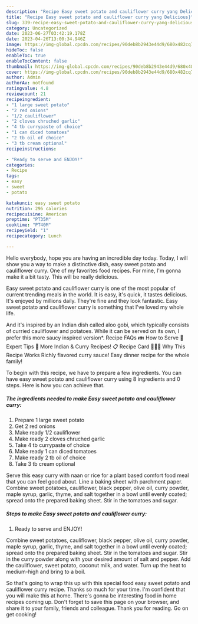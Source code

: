 ```yaml
---
description: "Recipe Easy sweet potato and cauliflower curry yang Delicious}"
title: "Recipe Easy sweet potato and cauliflower curry yang Delicious}"
slug: 339-recipe-easy-sweet-potato-and-cauliflower-curry-yang-delicious
category: Uncategorized
date: 2023-06-27T03:42:19.178Z
date: 2023-04-26T13:00:34.946Z
image: https://img-global.cpcdn.com/recipes/90deb8b2943e44d9/680x482cq70/easy-sweet-potato-and-cauliflower-curry-recipe-main-photo.jpg
hideToc: false
enableToc: true
enableTocContent: false
thumbnail: https://img-global.cpcdn.com/recipes/90deb8b2943e44d9/680x482cq70/easy-sweet-potato-and-cauliflower-curry-recipe-main-photo.jpg
cover: https://img-global.cpcdn.com/recipes/90deb8b2943e44d9/680x482cq70/easy-sweet-potato-and-cauliflower-curry-recipe-main-photo.jpg
author: Admin
authorAv: notfound
ratingvalue: 4.8
reviewcount: 21
recipeingredient:
- "1 large sweet potato"
- "2 red onions"
- "1/2 cauliflower"
- "2 cloves chruched garlic"
- "4 tb currypaste of choice"
- "1 can diced tomatoes"
- "2 tb oil of choice"
- "3 tb cream optional"
recipeinstructions:

- "Ready to serve and ENJOY!"
categories:
- Recipe
tags:
- easy
- sweet
- potato

katakunci: easy sweet potato 
nutrition: 296 calories
recipecuisine: American
preptime: "PT35M"
cooktime: "PT40M"
recipeyield: "1"
recipecategory: Lunch

---
```



Hello everybody, hope you are having an incredible day today. Today, I will show you a way to make a distinctive dish, easy sweet potato and cauliflower curry. One of my favorites food recipes. For mine, I'm gonna make it a bit tasty. This will be really delicious.

Easy sweet potato and cauliflower curry is one of the most popular of current trending meals in the world. It is easy, it's quick, it tastes delicious. It's enjoyed by millions daily. They're fine and they look fantastic. Easy sweet potato and cauliflower curry is something that I've loved my whole life.

And it&#39;s inspired by an Indian dish called aloo gobi, which typically consists of curried cauliflower and potatoes. While it can be served on its own, I prefer this more saucy inspired version*. Recipe FAQs 👪 How to Serve 💭 Expert Tips 🍲 More Indian &amp; Curry Recipes! 📋 Recipe Card 👩🏽‍🍳 Why This Recipe Works Richly flavored curry sauce! Easy dinner recipe for the whole family!


To begin with this recipe, we have to prepare a few ingredients. You can have easy sweet potato and cauliflower curry using 8 ingredients and 0 steps. Here is how you can achieve that.

<!--inarticleads1-->

##### The ingredients needed to make Easy sweet potato and cauliflower curry:

1. Prepare 1 large sweet potato
1. Get 2 red onions
1. Make ready 1/2 cauliflower
1. Make ready 2 cloves chruched garlic
1. Take 4 tb currypaste of choice
1. Make ready 1 can diced tomatoes
1. Make ready 2 tb oil of choice
1. Take 3 tb cream optional


Serve this easy curry with naan or rice for a plant based comfort food meal that you can feel good about. Line a baking sheet with parchment paper. Combine sweet potatoes, cauliflower, black pepper, olive oil, curry powder, maple syrup, garlic, thyme, and salt together in a bowl until evenly coated; spread onto the prepared baking sheet. Stir in the tomatoes and sugar. 

<!--inarticleads2-->

##### Steps to make Easy sweet potato and cauliflower curry:


1. Ready to serve and ENJOY!

Combine sweet potatoes, cauliflower, black pepper, olive oil, curry powder, maple syrup, garlic, thyme, and salt together in a bowl until evenly coated; spread onto the prepared baking sheet. Stir in the tomatoes and sugar. Stir in the curry powder along with your desired amount of salt and pepper. Add the cauliflower, sweet potato, coconut milk, and water. Turn up the heat to medium-high and bring to a boil. 

So that's going to wrap this up with this special food easy sweet potato and cauliflower curry recipe. Thanks so much for your time. I'm confident that you will make this at home. There's gonna be interesting food in home recipes coming up. Don't forget to save this page on your browser, and share it to your family, friends and colleague. Thank you for reading. Go on get cooking!
